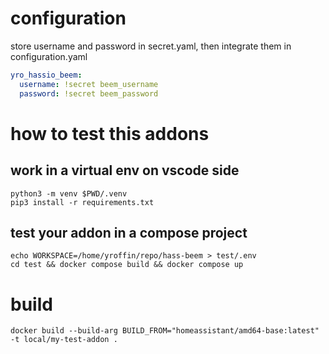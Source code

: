 # configuration

store username and password in secret.yaml, then integrate them in configuration.yaml

```yaml
yro_hassio_beem:
  username: !secret beem_username
  password: !secret beem_password
```

# how to test this addons

## work in a virtual env on vscode side

```
python3 -m venv $PWD/.venv
pip3 install -r requirements.txt
```

## test your addon in a compose project

```
echo WORKSPACE=/home/yroffin/repo/hass-beem > test/.env
cd test && docker compose build && docker compose up
```

# build

```
docker build --build-arg BUILD_FROM="homeassistant/amd64-base:latest" -t local/my-test-addon .
```
